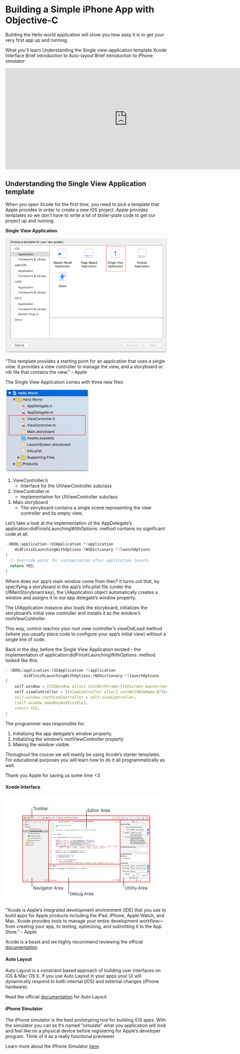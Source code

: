 # Building a Simple iPhone App with Objective-C

Building the Hello world application will show you how easy it is to get your very first app up and running.

What you'll learn
Understanding the Single view-application template
Xcode Interface
Brief introduction to Auto-layout
Brief introduction to iPhone simulator

<iframe width="760" height="315" src="https://www.youtube.com/embed/m_dNqjucUCU" frameborder="0" allowfullscreen></iframe>

## Understanding the Single View Application template

When you open Xcode for the first time, you need to pick a template that Apple provides in order to create a new iOS project. Apple provides templates so we don’t have to write a lot of boiler-plate code to get our project up and running.

**Single View Application**

![screenshot](/images/Single-View-Application.png)

“This template provides a starting point for an application that uses a single view. It provides a view controller to manage the view, and a storyboard or nib file that contains the view.” - Apple

The Single View Application comes with three new files:

![screenshot](/images/Single-View-Application-Files.png)

1. ViewController.h
	- Interface for the UIViewController subclass
2. ViewController.m
	- Implementation for UIViewController subclass
3. Main.storyboard
	- The storyboard contains a single scene representing the view controller and its empty view.

Let’s take a look at the implementation of the AppDelegate’s  application:didFinishLaunchingWithOptions: method contains no significant code at all.

```c
-(BOOL)application:(UIApplication *)application
	didFinishLaunchingWithOptions:(NSDictionary *)launchOptions
{
  // Override point for customization after application launch.
  return YES;
}
```
Where does our app’s main window come from then? It turns out that, by specifying a storyboard in the app’s Info.plist file (under the UIMainStoryboard key), the UIApplication object automatically creates a window and assigns it to our app delegate’s window property.

The UIApplication instance also loads the storyboard, initializes the storyboard’s initial view controller and installs it as the window’s rootViewController.

This way, control reaches your root view controller’s viewDidLoad method (where you usually place code to configure your app’s initial view) without a single line of code.

Back in the day, before the Single View Application existed - the implementation of application:didFinishLaunchingWithOptions: method looked like this:

```c
- (BOOL)application:(UIApplication *)application
		didFinishLaunchingWithOptions:(NSDictionary *)launchOptions
{
	self.window = [[UIWindow alloc] initWithFrame:[[UIScreen mainScreen] bounds]];
	self.viewController = [[ViewController alloc] initWithNibName:@"ViewController" bundle:nil];
	self.window.rootViewController = self.viewController;
	[self.window makeKeyAndVisible];
	return YES;
}
```

The programmer was responsible for:

1. Initializing the app delegate’s window property.
2. Initializing the window’s rootViewController property
3. Making the window visible.

Throughout the course we will mainly be using Xcode’s starter templates. For educational purposes you will learn how to do it all programmatically as well.

Thank you Apple for saving us some time \<3

#### Xcode Interface

![screenshot](/images/xcode_7_workspace_diagram.jpg)

“Xcode is Apple’s integrated development environment (IDE) that you use to build apps for Apple products including the iPad, iPhone, Apple Watch, and Mac. Xcode provides tools to manage your entire development workflow—from creating your app, to testing, optimizing, and submitting it to the App Store.” - Apple

Xcode is a beast and we highly recommend reviewing the official [documentation](https://developer.apple.com/library/ios/documentation/ToolsLanguages/Conceptual/Xcode_Overview/).

#### Auto Layout

Auto Layout is a constraint based approach of building user interfaces on iOS & Mac OS X. If you use Auto Layout in your apps your UI will dynamically respond to both internal (iOS) and external changes (iPhone hardware).

Read the official [documentation](https://developer.apple.com/library/tvos/documentation/UserExperience/Conceptual/AutolayoutPG/index.html) for Auto Layout.

#### iPhone Simulator

The iPhone simulator is the best prototyping tool for building iOS apps. With the simulator you can as it’s named “simulate” what you application will look and feel like on a physical device before registering for Apple’s developer program. Think of it as a really functional previewer.

Learn more about the iPhone Simulator [here](https://developer.apple.com/library/ios/documentation/IDEs/Conceptual/iOS_Simulator_Guide/Introduction/Introduction.html).
